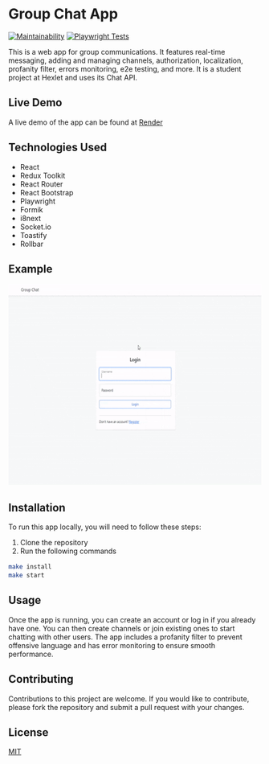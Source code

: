 # Group Chat App

[![Maintainability](https://api.codeclimate.com/v1/badges/534a5214e4ed24cb0ffa/maintainability)](https://codeclimate.com/github/Dend3lion/frontend-project-12/maintainability)
[![Playwright Tests](https://github.com/Dend3lion/group-chat/actions/workflows/playwright.yml/badge.svg)](https://github.com/Dend3lion/group-chat/actions/workflows/playwright.yml)

This is a web app for group communications. It features real-time messaging, adding and managing channels, authorization, localization, profanity filter, errors monitoring, e2e testing, and more. It is a student project at Hexlet and uses its Chat API.

## Live Demo

A live demo of the app can be found at [Render](https://group-chat-eju6.onrender.com/)

## Technologies Used

- React
- Redux Toolkit
- React Router
- React Bootstrap
- Playwright
- Formik
- i8next
- Socket.io
- Toastify
- Rollbar

## Example

<p align="center">  
<img src="media/Example.gif" alt="Example video" height="400"/></a>
</p>

## Installation

To run this app locally, you will need to follow these steps:

1. Clone the repository
2. Run the following commands

```bash
make install
make start
```

## Usage

Once the app is running, you can create an account or log in if you already have one. You can then create channels or join existing ones to start chatting with other users. The app includes a profanity filter to prevent offensive language and has error monitoring to ensure smooth performance.

## Contributing

Contributions to this project are welcome. If you would like to contribute, please fork the repository and submit a pull request with your changes.

## License

[MIT](https://choosealicense.com/licenses/mit/)
